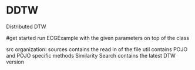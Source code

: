 # DDTW
Distributed DTW

#get started
run ECGExample with the given parameters on top of the class

src organization:
sources contains the read in of the file
util contains POJO and POJO specific methods
Similarity Search contains the latest DTW version
